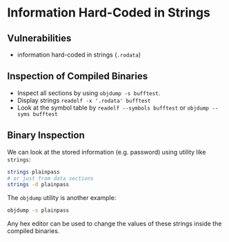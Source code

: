 # Information Hard-Coded in Strings

## Vulnerabilities

- information hard-coded in strings (`.rodata`)

## Inspection of Compiled Binaries

- Inspect all sections by using `objdump -s bufftest`.
- Display strings `readelf -x '.rodata' bufftest`
- Look at the symbol table by `readelf --symbols bufftest` or `objdump --syms bufftest`

## Binary Inspection

We can look at the stored information (e.g. password) using utility like `strings`:


```sh
strings plainpass
# or just from data sections
strings	-d plainpass
```

The `objdump` utility is another example:

```sh
objdump -s plainpass
```
Any hex editor can be used to change the values of these strings inside the compiled binaries.
